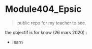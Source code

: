 # Module404_Epsic

> public repo for my teacher to see.

the objectif is for know (26 mars 2020) : 
* learn
